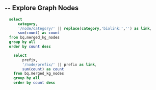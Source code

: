 --
Explore Graph Nodes
--

```sql nodes_by_category
  select 
      category,
      '/node/category/' || replace(category,'biolink:','') as link,
      sum(count) as count
  from bq.merged_kg_nodes
  group by all
  order by count desc  
```

```sql nodes_by_prefix
    select 
        prefix,
        '/node/prefix/' || prefix as link,
        sum(count) as count
    from bq.merged_kg_nodes
    group by all
    order by count desc
```

<DataTable data={nodes_by_category} link=link title='Nodes by Category' />
<DataTable data={nodes_by_prefix} link=link title='Nodes by Prefix' />
